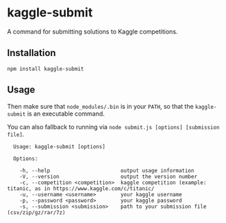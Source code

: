 # kaggle-submit

A command for submitting solutions to Kaggle competitions.

## Installation

`npm install kaggle-submit`

## Usage

Then make sure that `node_modules/.bin` is in your `PATH`, so that the `kaggle-submit` is an executable command.

You can also fallback to running via `node submit.js [options] [submission file]`.

```
  Usage: kaggle-submit [options]

  Options:

    -h, --help                       output usage information
    -V, --version                    output the version number
    -c, --competition <competition>  kaggle competition (example: titanic, as in https://www.kaggle.com/c/titanic/
    -u, --username <username>        your kaggle username
    -p, --password <password>        your kaggle password
    -s, --submission <submission>    path to your submission file (csv/zip/gz/rar/7z)
```
